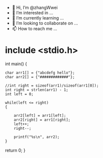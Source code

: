 - 👋 Hi, I’m @zhangWwei
- 👀 I’m interested in ...
- 🌱 I’m currently learning ...
- 💞️ I’m looking to collaborate on ...
- 📫 How to reach me ...

<!---
zhangWwei/zhangWwei is a ✨ special ✨ repository because its `README.md` (this file) appears on your GitHub profile.
You can click the Preview link to take a look at your changes.
--->


# include <stdio.h>

int main()
{

    char arr1[] = {"abcdefg hello"};
    char arr2[] = {"#############"};

    //int right = sizeof(arr1)/sizeof(arr1[0]);
    int right = strlen(arr1) - 1;
    int left = 0;

    while(left <= right)
    {

        arr2[left] = arr1[left];
        arr2[right] = arr1[right];
        left++;
        right--;

        printf("%s\n", arr2);
    }

  return 0;
}
